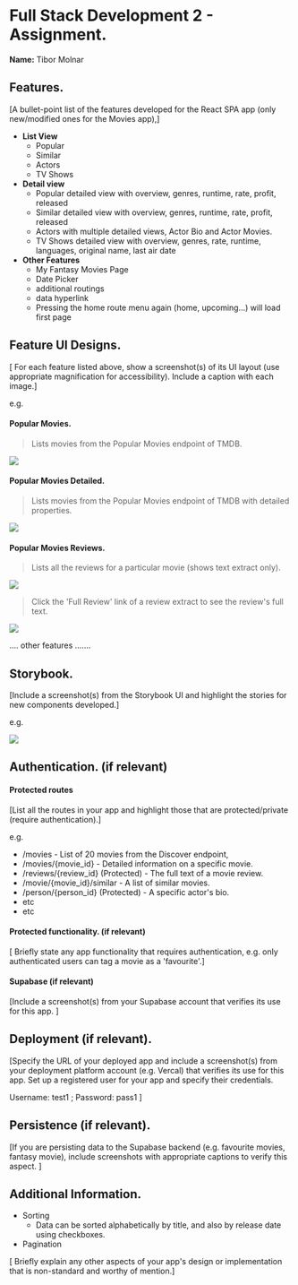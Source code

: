 
# Full Stack Development 2 - Assignment.

__Name:__ Tibor Molnar

## Features.

[A bullet-point list of the features developed for the React SPA app (only new/modified ones for the Movies app),]

+ **List View**
    + Popular
    + Similar
    + Actors
    + TV Shows
+ **Detail view**
    + Popular detailed view with overview, genres, runtime, rate, profit, released
    + Similar detailed view with overview, genres, runtime, rate, profit, released
    + Actors with multiple detailed views, Actor Bio and Actor Movies.
    + TV Shows detailed view with overview, genres, rate, runtime, languages, original name, last air date
+ **Other Features**
    + My Fantasy Movies Page
    + Date Picker
    + additional routings 
    + data hyperlink
    + Pressing the home route menu again (home, upcoming...) will load first page
   

## Feature UI Designs.

[ For each feature listed above, show a screenshot(s) of its UI layout (use appropriate magnification for accessibility). Include a caption with each image.]

e.g. 

#### Popular Movies.

> Lists movies from the Popular Movies endpoint of TMDB.

![][tmolnar_popular]

#### Popular Movies Detailed.

> Lists movies from the Popular Movies endpoint of TMDB with detailed properties.

![][tmolnar_popular_details]

#### Popular Movies Reviews.

> Lists all the reviews for a particular movie (shows text extract only).

![][tmolnar_popular_reviews]

> Click the 'Full Review' link of a review extract to see the review's full text. 

![][image3]

.... other features .......

## Storybook.

[Include a screenshot(s) from the Storybook UI and highlight the stories for new components developed.]

e.g.

![][image5]

## Authentication. (if relevant)

#### Protected routes 

[List all the routes in your app and highlight those that are protected/private (require authentication).]

e.g.

+ /movies - List of 20  movies from the Discover endpoint,
+ /movies/{movie_id} - Detailed information on a specific movie.
+ /reviews/{review_id} (Protected) - The full text of a movie review.
+ /movie/{movie_id}/similar - A list of similar movies. 
+ /person/{person_id} (Protected) - A specific actor's bio.
+ etc
+ etc

#### Protected functionality. (if relevant)

[ Briefly state any app functionality that requires authentication, e.g. only authenticated users can tag a movie as a 'favourite'.]

#### Supabase (if relevant)

[Include a screenshot(s) from your Supabase account that verifies its use for this app. ]

## Deployment (if relevant).

[Specify the URL of your deployed app and include a screenshot(s) from your deployment platform account (e.g. Vercal) that verifies its use for this app. Set up a registered user for your app and specify their credentials.

Username: test1 ; Password: pass1
]

## Persistence (if relevant).

[If you are persisting data to the Supabase backend (e.g. favourite movies, fantasy movie), include screenshots with appropriate captions to verify this aspect. ]

## Additional Information.

+ Sorting
    + Data can be sorted alphabetically by title, and also by release date using checkboxes.
+ Pagination

[ Briefly explain any other aspects of your app's design or implementation that is non-standard and worthy of mention.]

[image1]: ./images/image1.png
[image2]: ./images/image2.png
[image3]: ./images/image3.png
[image4]: ./images/image4.png
[image5]: ./images/image5.png
[tmolnar_popular]: ./images/tmolnar_popular.jpg
[tmolnar_popular_details]: ./images/tmolnar_popular_details.jpg
[tmolnar_popular_reviews]: ./images/tmolnar_popular_reviews.jpg